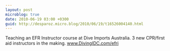 ```yaml
---
layout: post
microblog: true
date: 2010-06-19 03:00 +0300
guid: http://desparoz.micro.blog/2010/06/19/t16526004140.html
---
```

Teaching an EFR Instructor course at Dive Imports Australia. 3 new CPR/first aid instructors in the making. www.DivingIDC.com/efri
